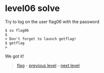 # level06 solve

Try to log on the user flag06 with the password

```
$ su flag06
$ 
> Don't forget to launch getflag!
$ getflag
> 
```

We got it!

> <a href="../flag">flag</a> - <a href="../../level05">previous level</a> - <a href="../../level07">next level</a>
